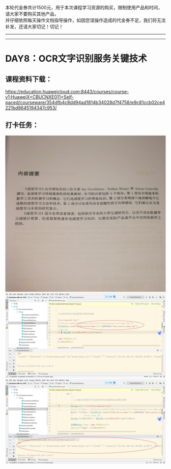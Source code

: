 本轮代金券共计1500元，用于本次课程学习资源的购买，限制使用产品和时间，请大家不要购买其他产品，   
并仔细依照每天操作文档指导操作，如因您误操作造成的代金券不足，我们将无法补发，还请大家切记！切记！
 
------------------
------------------


# DAY8：OCR文字识别服务关键技术
## 课程资料下载：
https://education.huaweicloud.com:8443/courses/course-v1:HuaweiX+CBUCNXE011+Self-paced/courseware/354dfb4c8dd94ad1814b34028d7f4758/e9c81ccb02ce4221bd8645194347c953/
## 打卡任务：   

![](https://raw.githubusercontent.com/latermonk/AI_21DAY/master/08/PNG/DAY0801.jpg)
![](https://raw.githubusercontent.com/latermonk/AI_21DAY/master/08/PNG/DAY0802.jpg)
![](https://raw.githubusercontent.com/latermonk/AI_21DAY/master/08/PNG/DAY0803.jpg)
